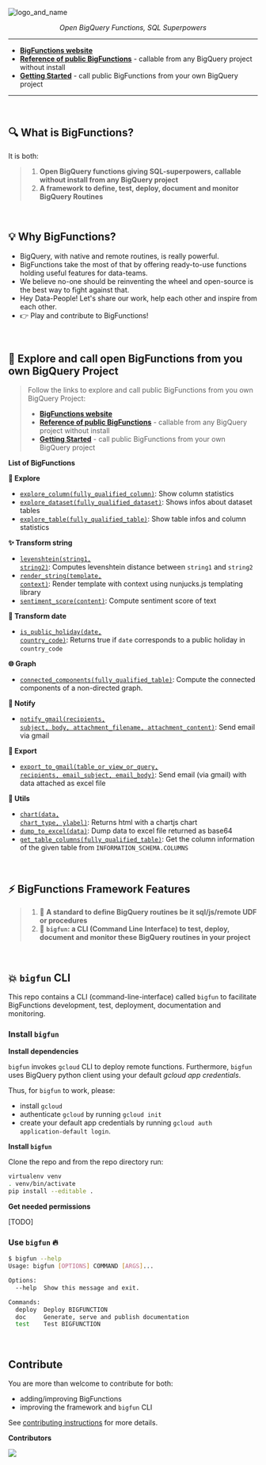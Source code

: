 
![logo_and_name](https://user-images.githubusercontent.com/111615732/186508787-6af04ed0-4750-4c49-926a-eacfd4a3dfbb.png)
<p align="center">
    <em>Open BigQuery Functions, SQL Superpowers</em>
</p>

---

- **<a href="https://unytics.github.io/bigfunctions/" target="_blank">BigFunctions website</a>**
- **<a href="https://unytics.github.io/bigfunctions/reference/" target="_blank">Reference of public BigFunctions</a>** - callable from any BigQuery project without install
- **<a href="https://unytics.io/bigfunctions/getting_started/" target="_blank">Getting Started</a>** - call public BigFunctions from your own BigQuery project

---

<br>

## 🔍️ What is BigFunctions?

It is both:

> 1. **Open BigQuery functions giving SQL-superpowers, callable without install from any BigQuery project**
> 2. **A framework to define, test, deploy, document and monitor BigQuery Routines**

<br>


## 💡 Why BigFunctions?

- BigQuery, with native and remote routines, is really powerful.
- BigFunctions take the most of that by offering ready-to-use functions holding useful features for data-teams.
- We believe no-one should be reinventing the wheel and open-source is the best way to fight against that.
- Hey Data-People! Let's share our work, help each other and inspire from each other.
- 👉 Play and contribute to BigFunctions!

<br>

## 👀 Explore and call open BigFunctions from you own BigQuery Project

> Follow the links to explore and call public BigFunctions from you own BigQuery Project:
> 
> - **<a href="https://unytics.github.io/bigfunctions/" target="_blank">BigFunctions website</a>**
> - **<a href="https://unytics.github.io/bigfunctions/reference/" target="_blank">Reference of public BigFunctions</a>** - callable from any BigQuery project without install
> - **<a href="https://unytics.io/bigfunctions/getting_started/" target="_blank">Getting Started</a>** - call public BigFunctions from your own BigQuery project

**List of BigFunctions**

**👀 Explore**

- [<code>explore_column(fully_qualified_column)</code>](https://github.com/unytics/bigfunctions/blob/main/bigfunctions/explore_column.yaml): Show column statistics
- [<code>explore_dataset(fully_qualified_dataset)</code>](https://github.com/unytics/bigfunctions/blob/main/bigfunctions/explore_dataset.yaml): Shows infos about dataset tables
- [<code>explore_table(fully_qualified_table)</code>](https://github.com/unytics/bigfunctions/blob/main/bigfunctions/explore_table.yaml): Show table infos and column statistics


**✨ Transform string**

- [<code>levenshtein(string1, string2)</code>](https://github.com/unytics/bigfunctions/blob/main/bigfunctions/levenshtein.yaml): Computes levenshtein distance between `string1` and `string2`
- [<code>render_string(template, context)</code>](https://github.com/unytics/bigfunctions/blob/main/bigfunctions/render_string.yaml): Render template with context using nunjucks.js templating library
- [<code>sentiment_score(content)</code>](https://github.com/unytics/bigfunctions/blob/main/bigfunctions/sentiment_score.yaml): Compute sentiment score of text


**📆 Transform date**

- [<code>is_public_holiday(date, country_code)</code>](https://github.com/unytics/bigfunctions/blob/main/bigfunctions/is_public_holiday.yaml): Returns true if `date` corresponds to a public holiday in `country_code`


**🌐 Graph**

- [<code>connected_components(fully_qualified_table)</code>](https://github.com/unytics/bigfunctions/blob/main/bigfunctions/connected_components.yaml): Compute the connected components of a non-directed graph.


**💬 Notify**

- [<code>notify_gmail(recipients, subject, body, attachment_filename, attachment_content)</code>](https://github.com/unytics/bigfunctions/blob/main/bigfunctions/notify_gmail.yaml): Send email via gmail


**🚀 Export**

- [<code>export_to_gmail(table_or_view_or_query, recipients, email_subject, email_body)</code>](https://github.com/unytics/bigfunctions/blob/main/bigfunctions/export_to_gmail.yaml): Send email (via gmail) with data attached as excel file


**🔨 Utils**

- [<code>chart(data, chart_type, ylabel)</code>](https://github.com/unytics/bigfunctions/blob/main/bigfunctions/chart.yaml): Returns html with a chartjs chart
- [<code>dump_to_excel(data)</code>](https://github.com/unytics/bigfunctions/blob/main/bigfunctions/dump_to_excel.yaml): Dump data to excel file returned as base64
- [<code>get_table_columns(fully_qualified_table)</code>](https://github.com/unytics/bigfunctions/blob/main/bigfunctions/get_table_columns.yaml): Get the column information of the given table from `INFORMATION_SCHEMA.COLUMNS`



<br>

## ⚡️ BigFunctions Framework Features

> 1. 💚 **A standard to define BigQuery routines be it sql/js/remote UDF or procedures**
> 2. 💚 **`bigfun`: a CLI (Command Line Interface) to test, deploy, document and monitor these BigQuery routines in your project**

<br>


## 💥 `bigfun` CLI

This repo contains a CLI (command-line-interface) called `bigfun` to facilitate BigFunctions development, test, deployment, documentation and monitoring.

### Install `bigfun`

**Install dependencies**

`bigfun` invokes `gcloud` CLI to deploy remote functions. Furthermore, `bigfun` uses BigQuery python client using your default *gcloud app credentials*.

Thus, for `bigfun` to work, please:

- install `gcloud`
- authenticate `gcloud` by running `gcloud init`
- create your default app credentials by running `gcloud auth application-default login`.

**Install `bigfun`**

Clone the repo and from the repo directory run:

``` sh
virtualenv venv
. venv/bin/activate
pip install --editable .
```

**Get needed permissions**

[TODO]


### Use `bigfun` 🔥

``` sh
$ bigfun --help
Usage: bigfun [OPTIONS] COMMAND [ARGS]...

Options:
  --help  Show this message and exit.

Commands:
  deploy  Deploy BIGFUNCTION
  doc     Generate, serve and publish documentation
  test    Test BIGFUNCTION
```

<br>

## Contribute

You are more than welcome to contribute for both:

- adding/improving BigFunctions
- improving the framework and `bigfun` CLI

See [contributing instructions](https://github.com/unytics/bigfunctions/blob/main/CONTRIBUTING.md) for more details.

**Contributors**

<a href="https://github.com/unytics/bigfunctions/graphs/contributors">
  <img src="https://contrib.rocks/image?repo=unytics/bigfunctions" />
</a>

